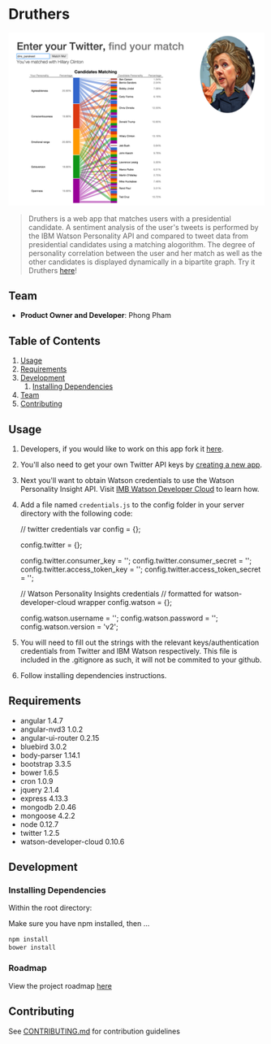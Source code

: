 # Druthers

![Druthers screenshot](/readme_images/Druthers-screenshot.png)

> Druthers is a web app that matches users with a presidential candidate. A sentiment analysis of the user's tweets is performed by the IBM Watson Personality API and compared to tweet data from presidential candidates using a matching alogorithm. The degree of personality correlation between the user and her match as well as the other candidates is displayed dynamically in a bipartite graph. Try it Druthers [here](druthers-druthers.rhcloud.com/)!

## Team

  - __Product Owner and Developer__: Phong Pham

## Table of Contents

1. [Usage](#Usage)
1. [Requirements](#requirements)
1. [Development](#development)
    1. [Installing Dependencies](#installing-dependencies)
1. [Team](#team)
1. [Contributing](#contributing)

## Usage

1. Developers, if you would like to work on this app fork it [here](https://github.com/PhongHPham/druthers/).
1. You'll also need to get your own Twitter API keys by [creating a new app](https://apps.twitter.com/).
1. Next you'll want to obtain Watson credentials to use the Watson Personality Insight API. Visit [IMB Watson Developer Cloud](http://www.ibm.com/smarterplanet/us/en/ibmwatson/developercloud/doc/getting_started/gs-credentials.shtml) to learn how.

1. Add a file named `credentials.js` to the config folder in your server directory with the following code:

    // twitter credentials
    var config = {};
    
    config.twitter = {};
    
    config.twitter.consumer_key = '';
    config.twitter.consumer_secret = '';
    config.twitter.access_token_key = '';
    config.twitter.access_token_secret = '';
    
    // Watson Personality Insights credentials 
    // formatted for watson-developer-cloud wrapper
    config.watson = {};
    
    config.watson.username = '';
    config.watson.password = '';
    config.watson.version = 'v2';

1. You will need to fill out the strings with the relevant keys/authentication credentials from Twitter and IBM Watson respectively. This file is included in the .gitignore as such, it will not be commited to your github.  

1. Follow installing dependencies instructions. 

## Requirements

- angular 1.4.7
- angular-nvd3 1.0.2
- angular-ui-router 0.2.15
- bluebird 3.0.2
- body-parser 1.14.1
- bootstrap 3.3.5
- bower 1.6.5
- cron 1.0.9
- jquery 2.1.4
- express 4.13.3 
- mongodb 2.0.46
- mongoose 4.2.2
- node 0.12.7
- twitter 1.2.5
- watson-developer-cloud 0.10.6

## Development
### Installing Dependencies

Within the root directory:

Make sure you have npm installed, then ... 

    npm install
    bower install

### Roadmap

View the project roadmap [here](https://github.com/PhongHPham/druthers/issues)

## Contributing

See [CONTRIBUTING.md](CONTRIBUTING.md) for contribution guidelines
